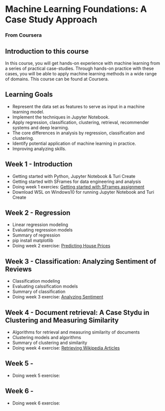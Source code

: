 # Machine Learning Foundations: A Case Study Approach
### From Coursera

## Introduction to this course
In this course, you will get hands-on experience with machine learning from a series of practical case-studies. Through hands-on practice with these cases, you will be able to apply machine learning methods in a wide range of domains. This course can be found at Coursera.

## Learning Goals
- Represent the data set as features to serve as input in a machine learning model.
- Implement the techniques in Jupyter Notebook.
- Apply regression, classification, clustering, retrieval, recommender systems and deep learning.
- The core differences in analysis by regression, classification and clustering.
- Identify potential application of machine learning in practice.
- Improving analyzing skills.

## Week 1 - Introduction
- Getting started with Python, Jupyter Notebook & Turi Create
- Getting started with SFrames for data engineering and analysis
- Doing week 1 exercies: [Getting started with SFrames assignment](https://github.com/sealigu/-Machine_Learning-Foundations_A_Case_Study_Approach/blob/master/Exercise/Week1/week1_SFrames.ipynb)
- Download WSL on Windows10 for running Jupyter Notebook and Turi Create

## Week 2 - Regression
- Linear regression modeling
- Evaluating regression models
- Summary of regression
- pip install matplotlib
- Doing week 2 exercise: [Predicting House Prices](https://github.com/sealigu/-Machine_Learning-Foundations_A_Case_Study_Approach/blob/master/Exercise/Week2/Predicting_house_prices.ipynb)

## Week 3 - Classification: Analyzing Sentiment of Reviews
- Classification modeling
- Evaluating calssification models
- Summary of classification
- Doing week 3 exercise: [Analyzing Sentiment](https://github.com/sealigu/-Machine_Learning-Foundations_A_Case_Study_Approach/blob/master/Exercise/Week3/week3_classifier.ipynb)

## Week 4 - Document retrieval: A Case Stydu in Clustering and Measuring Similarity
- Algorithms for retrieval and measuring similarity of documents
- Clustering models and algorithms
- Summary of clustering and similarity
- Doing week 4 exercise: [Retrieving Wikipedia Articles]()

## Week 5 -
- Doing week 5 exercise: []()

## Week 6 - 
- Doing week 6 exercise: []()
